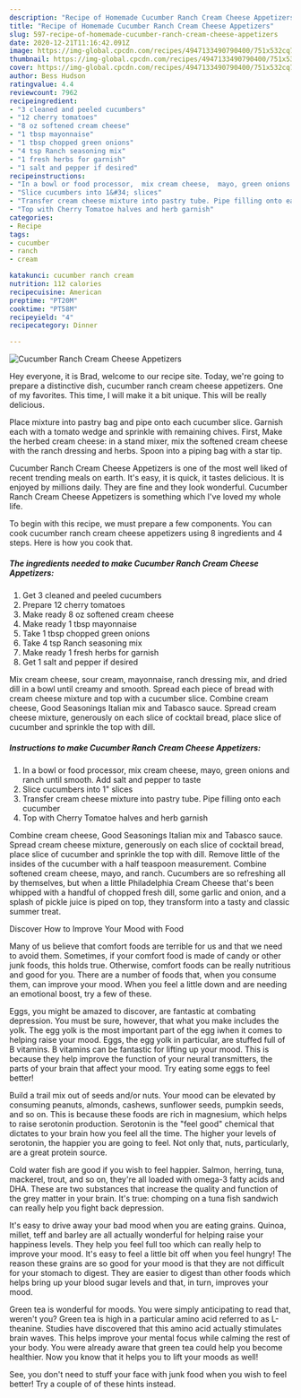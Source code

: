 ```yaml
---
description: "Recipe of Homemade Cucumber Ranch Cream Cheese Appetizers"
title: "Recipe of Homemade Cucumber Ranch Cream Cheese Appetizers"
slug: 597-recipe-of-homemade-cucumber-ranch-cream-cheese-appetizers
date: 2020-12-21T11:16:42.091Z
image: https://img-global.cpcdn.com/recipes/4947133490790400/751x532cq70/cucumber-ranch-cream-cheese-appetizers-recipe-main-photo.jpg
thumbnail: https://img-global.cpcdn.com/recipes/4947133490790400/751x532cq70/cucumber-ranch-cream-cheese-appetizers-recipe-main-photo.jpg
cover: https://img-global.cpcdn.com/recipes/4947133490790400/751x532cq70/cucumber-ranch-cream-cheese-appetizers-recipe-main-photo.jpg
author: Bess Hudson
ratingvalue: 4.4
reviewcount: 7962
recipeingredient:
- "3 cleaned and peeled cucumbers"
- "12 cherry tomatoes"
- "8 oz softened cream cheese"
- "1 tbsp mayonnaise"
- "1 tbsp chopped green onions"
- "4 tsp Ranch seasoning mix"
- "1 fresh herbs for garnish"
- "1 salt and pepper if desired"
recipeinstructions:
- "In a bowl or food processor,  mix cream cheese,  mayo, green onions and ranch until smooth. Add salt and pepper to taste"
- "Slice cucumbers into 1&#34; slices"
- "Transfer cream cheese mixture into pastry tube. Pipe filling onto each cucumber"
- "Top with Cherry Tomatoe halves and herb garnish"
categories:
- Recipe
tags:
- cucumber
- ranch
- cream

katakunci: cucumber ranch cream 
nutrition: 112 calories
recipecuisine: American
preptime: "PT20M"
cooktime: "PT58M"
recipeyield: "4"
recipecategory: Dinner

---
```



![Cucumber Ranch Cream Cheese Appetizers](https://img-global.cpcdn.com/recipes/4947133490790400/751x532cq70/cucumber-ranch-cream-cheese-appetizers-recipe-main-photo.jpg)

Hey everyone, it is Brad, welcome to our recipe site. Today, we're going to prepare a distinctive dish, cucumber ranch cream cheese appetizers. One of my favorites. This time, I will make it a bit unique. This will be really delicious.

Place mixture into pastry bag and pipe onto each cucumber slice. Garnish each with a tomato wedge and sprinkle with remaining chives. First, Make the herbed cream cheese: in a stand mixer, mix the softened cream cheese with the ranch dressing and herbs. Spoon into a piping bag with a star tip.

Cucumber Ranch Cream Cheese Appetizers is one of the most well liked of recent trending meals on earth. It's easy, it is quick, it tastes delicious. It is enjoyed by millions daily. They are fine and they look wonderful. Cucumber Ranch Cream Cheese Appetizers is something which I've loved my whole life.


To begin with this recipe, we must prepare a few components. You can cook cucumber ranch cream cheese appetizers using 8 ingredients and 4 steps. Here is how you cook that.

<!--inarticleads1-->

##### The ingredients needed to make Cucumber Ranch Cream Cheese Appetizers:

1. Get 3 cleaned and peeled cucumbers
1. Prepare 12 cherry tomatoes
1. Make ready 8 oz softened cream cheese
1. Make ready 1 tbsp mayonnaise
1. Take 1 tbsp chopped green onions
1. Take 4 tsp Ranch seasoning mix
1. Make ready 1 fresh herbs for garnish
1. Get 1 salt and pepper if desired


Mix cream cheese, sour cream, mayonnaise, ranch dressing mix, and dried dill in a bowl until creamy and smooth. Spread each piece of bread with cream cheese mixture and top with a cucumber slice. Combine cream cheese, Good Seasonings Italian mix and Tabasco sauce. Spread cream cheese mixture, generously on each slice of cocktail bread, place slice of cucumber and sprinkle the top with dill. 

<!--inarticleads2-->

##### Instructions to make Cucumber Ranch Cream Cheese Appetizers:

1. In a bowl or food processor,  mix cream cheese,  mayo, green onions and ranch until smooth. Add salt and pepper to taste
1. Slice cucumbers into 1&#34; slices
1. Transfer cream cheese mixture into pastry tube. Pipe filling onto each cucumber
1. Top with Cherry Tomatoe halves and herb garnish


Combine cream cheese, Good Seasonings Italian mix and Tabasco sauce. Spread cream cheese mixture, generously on each slice of cocktail bread, place slice of cucumber and sprinkle the top with dill. Remove little of the insides of the cucumber with a half teaspoon measurement. Combine softened cream cheese, mayo, and ranch. Cucumbers are so refreshing all by themselves, but when a little Philadelphia Cream Cheese that&#39;s been whipped with a handful of chopped fresh dill, some garlic and onion, and a splash of pickle juice is piped on top, they transform into a tasty and classic summer treat. 

Discover How to Improve Your Mood with Food


Many of us believe that comfort foods are terrible for us and that we need to avoid them. Sometimes, if your comfort food is made of candy or other junk foods, this holds true. Otherwise, comfort foods can be really nutritious and good for you. There are a number of foods that, when you consume them, can improve your mood. When you feel a little down and are needing an emotional boost, try a few of these.

Eggs, you might be amazed to discover, are fantastic at combating depression. You must be sure, however, that what you make includes the yolk. The egg yolk is the most important part of the egg iwhen it comes to helping raise your mood. Eggs, the egg yolk in particular, are stuffed full of B vitamins. B vitamins can be fantastic for lifting up your mood. This is because they help improve the function of your neural transmitters, the parts of your brain that affect your mood. Try eating some eggs to feel better!

Build a trail mix out of seeds and/or nuts. Your mood can be elevated by consuming peanuts, almonds, cashews, sunflower seeds, pumpkin seeds, and so on. This is because these foods are rich in magnesium, which helps to raise serotonin production. Serotonin is the "feel good" chemical that dictates to your brain how you feel all the time. The higher your levels of serotonin, the happier you are going to feel. Not only that, nuts, particularly, are a great protein source.

Cold water fish are good if you wish to feel happier. Salmon, herring, tuna, mackerel, trout, and so on, they're all loaded with omega-3 fatty acids and DHA. These are two substances that increase the quality and function of the grey matter in your brain. It's true: chomping on a tuna fish sandwich can really help you fight back depression. 

It's easy to drive away your bad mood when you are eating grains. Quinoa, millet, teff and barley are all actually wonderful for helping raise your happiness levels. They help you feel full too which can really help to improve your mood. It's easy to feel a little bit off when you feel hungry! The reason these grains are so good for your mood is that they are not difficult for your stomach to digest. They are easier to digest than other foods which helps bring up your blood sugar levels and that, in turn, improves your mood.

Green tea is wonderful for moods. You were simply anticipating to read that, weren't you? Green tea is high in a particular amino acid referred to as L-theanine. Studies have discovered that this amino acid actually stimulates brain waves. This helps improve your mental focus while calming the rest of your body. You were already aware that green tea could help you become healthier. Now you know that it helps you to lift your moods as well!

See, you don't need to stuff your face with junk food when you wish to feel better! Try  a  couple of  of  these  hints  instead.


